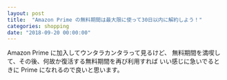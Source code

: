 ```yaml
---
layout: post
title:  "Amazon Prime の無料期間は最大限に使って30日以内に解約しよう！"
categories: shopping
date: "2018-09-20 00:00:00"
---
```


Amazon Prime に加入してウンタラカンタラって見るけど、
無料期間を満喫して、その後、何故か復活する無料期間を再び利用すれば
いい感じに急いでるときに Prime になれるので良いと思います。
